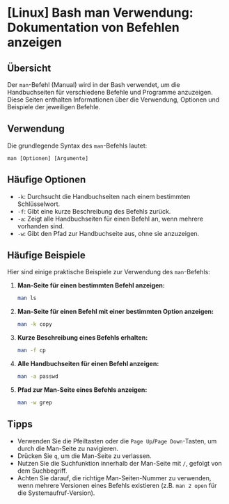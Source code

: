 # [Linux] Bash man Verwendung: Dokumentation von Befehlen anzeigen

## Übersicht
Der `man`-Befehl (Manual) wird in der Bash verwendet, um die Handbuchseiten für verschiedene Befehle und Programme anzuzeigen. Diese Seiten enthalten Informationen über die Verwendung, Optionen und Beispiele der jeweiligen Befehle.

## Verwendung
Die grundlegende Syntax des `man`-Befehls lautet:

```
man [Optionen] [Argumente]
```

## Häufige Optionen
- `-k`: Durchsucht die Handbuchseiten nach einem bestimmten Schlüsselwort.
- `-f`: Gibt eine kurze Beschreibung des Befehls zurück.
- `-a`: Zeigt alle Handbuchseiten für einen Befehl an, wenn mehrere vorhanden sind.
- `-w`: Gibt den Pfad zur Handbuchseite aus, ohne sie anzuzeigen.

## Häufige Beispiele
Hier sind einige praktische Beispiele zur Verwendung des `man`-Befehls:

1. **Man-Seite für einen bestimmten Befehl anzeigen:**
   ```bash
   man ls
   ```

2. **Man-Seite für einen Befehl mit einer bestimmten Option anzeigen:**
   ```bash
   man -k copy
   ```

3. **Kurze Beschreibung eines Befehls erhalten:**
   ```bash
   man -f cp
   ```

4. **Alle Handbuchseiten für einen Befehl anzeigen:**
   ```bash
   man -a passwd
   ```

5. **Pfad zur Man-Seite eines Befehls anzeigen:**
   ```bash
   man -w grep
   ```

## Tipps
- Verwenden Sie die Pfeiltasten oder die `Page Up`/`Page Down`-Tasten, um durch die Man-Seite zu navigieren.
- Drücken Sie `q`, um die Man-Seite zu verlassen.
- Nutzen Sie die Suchfunktion innerhalb der Man-Seite mit `/`, gefolgt von dem Suchbegriff.
- Achten Sie darauf, die richtige Man-Seiten-Nummer zu verwenden, wenn mehrere Versionen eines Befehls existieren (z.B. `man 2 open` für die Systemaufruf-Version).